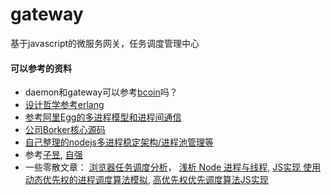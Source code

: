 # gateway
基于javascript的微服务网关，任务调度管理中心

#### 可以参考的资料
+ daemon和gateway可以参考[bcoin](https://github.com/bcoin-org/bcoin/tree/master/lib/workers)吗？
+ [设计哲学参考erlang](https://github.com/stevekeol/marktext-articles/blob/master/%40BFChain-borker-gate%E4%B8%8EErlang%E4%B9%8B%E7%A6%85.md)
+ [参考阿里Egg的多进程模型和进程间通信](https://zhuanlan.zhihu.com/p/62892856)
+ [公司Borker核心源码]()
+ [自己整理的nodejs多进程稳定架构/进程池管理等](https://www.processon.com/mindmap/5e96e4130791293bf9726d58)
+ 参考[子昱](), [自强](https://github.com/lanlyhs/sync-block/blob/master/doc/todo.md)
+ 一些零散文章： [浏览器任务调度分析](https://juejin.im/post/6844904040841609223)，
[浅析 Node 进程与线程](https://juejin.im/post/6844904033640169486), [JS实现 使用动态优先权的进程调度算法模拟](https://blog.csdn.net/qq_37288477/article/details/84844900), [高优先权优先调度算法JS实现](https://www.pianshen.com/article/1132349153/)
